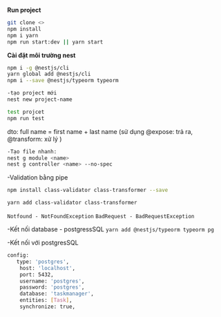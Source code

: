 
**Run project**
```sh
git clone <>
npm install
npm i yarn
npm run start:dev || yarn start
```



**Cài đặt môi trường nest**
```sh
npm i -g @nestjs/cli
yarn global add @nestjs/cli
npm i --save @nestjs/typeorm typeorm

-tạo project mới
nest new project-name

test projcet
npm run test
```


dto: full name = first name + last name (sử dụng @expose: trả ra, @transform: xử lý )

```sh
-Tạo file nhanh: 
nest g module <name>
nest g controller <name> --no-spec
```

-Validation bằng pipe 
```sh
npm install class-validator class-transformer --save

yarn add class-validator class-transformer
```

`Notfound - NotFoundException`
`BadRequest - BadRequestException`


-Kết nối database - postgressSQL
`yarn add @nestjs/typeorm typeorm pg`

-Kết nối với postgresSQL
```sh
config: 
   type: 'postgres',
    host: 'localhost',
    port: 5432,
    username: 'postgres',
    password: 'postgres',
    database: 'taskmanager',
    entities: [Task],
    synchronize: true,
```
